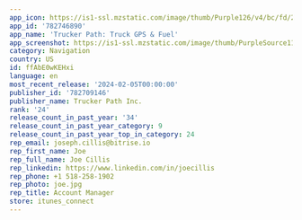 ```yaml
---
app_icon: https://is1-ssl.mzstatic.com/image/thumb/Purple126/v4/bc/fd/21/bcfd21ed-7116-694d-d1b6-7255c6ab30a8/AppIcon-0-1x_U007emarketing-0-7-0-sRGB-0-0-85-220.png/1024x1024bb.png
app_id: '782746890'
app_name: 'Trucker Path: Truck GPS & Fuel'
app_screenshot: https://is1-ssl.mzstatic.com/image/thumb/PurpleSource116/v4/33/6f/67/336f67af-222f-b262-6cf7-1e355d8a5040/1b453877-eabb-40e6-ba7f-5c592d9b4e0e_iPhone_6.5_U0027_U0027_-_1.jpg/1242x2688bb.png
category: Navigation
country: US
id: ffAbE0wKEHxi
language: en
most_recent_release: '2024-02-05T00:00:00'
publisher_id: '782709146'
publisher_name: Trucker Path Inc.
rank: '24'
release_count_in_past_year: '34'
release_count_in_past_year_category: 9
release_count_in_past_year_top_in_category: 24
rep_email: joseph.cillis@bitrise.io
rep_first_name: Joe
rep_full_name: Joe Cillis
rep_linkedin: https://www.linkedin.com/in/joecillis
rep_phone: +1 518-258-1902
rep_photo: joe.jpg
rep_title: Account Manager
store: itunes_connect
---
```

